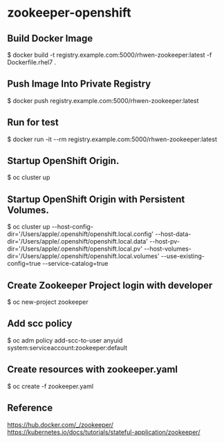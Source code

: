 # zookeeper-openshift

## Build Docker Image
$ docker build -t registry.example.com:5000/rhwen-zookeeper:latest -f Dockerfile.rhel7 .

## Push Image Into Private Registry
$ docker push registry.example.com:5000/rhwen-zookeeper:latest 

## Run for test
$ docker run -it --rm registry.example.com:5000/rhwen-zookeeper:latest 

## Startup OpenShift Origin.
$ oc cluster up

## Startup OpenShift Origin with Persistent Volumes.
$ oc cluster up --host-config-dir='/Users/apple/.openshift/openshift.local.config' --host-data-dir='/Users/apple/.openshift/openshift.local.data' --host-pv-dir='/Users/apple/.openshift/openshift.local.pv' --host-volumes-dir='/Users/apple/.openshift/openshift.local.volumes' --use-existing-config=true --service-catalog=true

## Create Zookeeper Project login with developer
$ oc new-project zookeeper

## Add scc policy
$ oc adm policy add-scc-to-user anyuid system:serviceaccount:zookeeper:default

## Create resources with zookeeper.yaml
$ oc create -f zookeeper.yaml


## Reference
https://hub.docker.com/_/zookeeper/
https://kubernetes.io/docs/tutorials/stateful-application/zookeeper/
